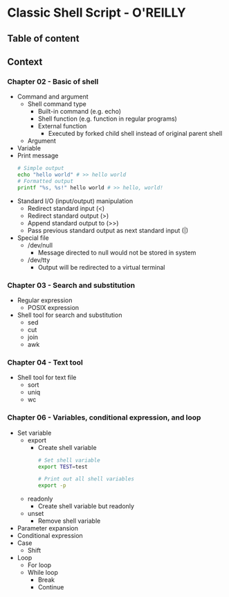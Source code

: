 # Classic Shell Script - O'REILLY

## Table of content

## Context

### Chapter 02 - Basic of shell
- Command and argument
    - Shell command type
        - Built-in command (e.g. echo)
        - Shell function (e.g. function in regular programs)
        - External function
            - Executed by forked child shell instead of original parent shell
    - Argument
- Variable
- Print message
    ```bash
    # Simple output
    echo "hello world" # >> hello world
    # Formatted output
    printf "%s, %s!" hello world # >> hello, world!
    ```
- Standard I/O (input/output) manipulation
    - Redirect standard input (<)
    - Redirect standard output (>)
    - Append standard output to (>>)
    - Pass previous standard output as next standard input (|)
- Special file
    - /dev/null
        - Message directed to null would not be stored in system
    - /dev/tty
        - Output will be redirected to a virtual terminal

### Chapter 03 - Search and substitution
- Regular expression
    - POSIX expression
- Shell tool for search and substitution
    - sed
    - cut
    - join
    - awk

### Chapter 04 - Text tool
- Shell tool for text file
    - sort
    - uniq
    - wc

### Chapter 06 - Variables, conditional expression, and loop
- Set variable
    - export
        - Create shell variable
            ```bash
            # Set shell variable
            export TEST=test

            # Print out all shell variables
            export -p
            ```
    - readonly
        - Create shell variable but readonly
    - unset
        - Remove shell variable
- Parameter expansion
- Conditional expression
- Case
    - Shift
- Loop
    - For loop
    - While loop
        - Break
        - Continue
